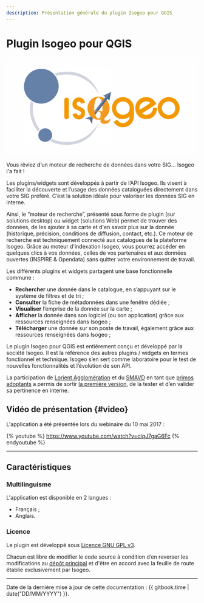 ```yaml
---
description: Présentation générale du plugin Isogeo pour QGIS
---
```


# Plugin Isogeo pour QGIS

![Logo Isogeo QGIS](../assets/logo_IsoQGIS.png)

Vous rêviez d’un moteur de recherche de données dans votre SIG… Isogeo l'a fait !

Les plugins/widgets sont d&eacute;velopp&eacute;s à partir de l’API Isogeo. Ils visent à faciliter la d&eacute;couverte et l’usage des donn&eacute;es catalogu&eacute;es directement dans votre SIG préféré. C’est la solution idéale pour valoriser les données SIG en interne.

Ainsi, le “moteur de recherche”, présenté sous forme de plugin (sur solutions desktop) ou widget (solutions Web) permet de trouver des données, de les ajouter à sa carte et d'en savoir plus sur la donnée (historique, pr&eacute;cision, conditions de diffusion, contact, etc.).
Ce moteur de recherche est techniquement connecté aux catalogues de la plateforme Isogeo.
Grâce au moteur d'indexation Isogeo, vous pourrez accéder en quelques clics à vos données, celles de vos partenaires et aux données ouvertes (INSPIRE & Opendata) sans quitter votre environnement de travail.

Les différents plugins et widgets partagent une base fonctionnelle commune :

* **Rechercher** une donnée dans le catalogue, en s’appuyant sur le système de filtres et de tri ;
* **Consulter** la fiche de métadonnées dans une fenêtre dédiée ;
* **Visualiser** l’emprise de la donnée sur la carte ;
* **Afficher** la donnée dans son logiciel (ou son application) grâce aux ressources renseignées dans Isogeo ;
* **Télécharger** une donnée sur son poste de travail, également grâce aux ressources renseignées dans Isogeo ;

Le plugin Isogeo  pour QGIS est entièrement conçu et développé par la société Isogeo. Il est la référence des autres plugins / widgets en termes fonctionnel et technique. Isogeo s’en sert comme laboratoire pour le test de nouvelles fonctionnalités et l’évolution de son API.

La participation de [Lorient Agglomération](https://www.lorient-agglo.bzh/) et du [SMAVD](http://www.smavd.org/) en tant que [primos adoptants](https://fr.wikipedia.org/wiki/Primo_adoptant) a permis de sortir [la première version](/appendices/versions.md), de la tester et d’en valider sa pertinence en interne.

## Vidéo de présentation {#video}

L'application a été présentée lors du webinaire du 10 mai 2017 :

{% youtube %}
<https://www.youtube.com/watch?v=cIqJ7gaG6Fc>
{% endyoutube %}

----

## Caractéristiques

### Multilinguisme

L'application est disponible en 2 langues :

* Français ;
* Anglais.

### Licence

Le plugin est développé sous [Licence GNU GPL v3](https://github.com/isogeo/isogeo-plugin-qgis/blob/master/LICENSE).

Chacun est libre de modifier le code source à condition d’en reverser les modifications au [dépôt principal](https://github.com/isogeo/isogeo-plugin-qgis) et d'être en accord avec la feuille de route établie exclusivement par Isogeo.

----

Date de la dernière mise à jour de cette documentation : {{ gitbook.time | date("DD/MM/YYYY") }}.
